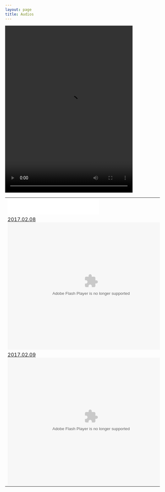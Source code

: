 ```yaml
---
layout: page
title: Audios
---
```

<video width="415" height="544" controls="controls">
  <source src="rowrowrowyourboat.ogg" type="video/ogg" />
</video>
<audio src="/audios/twinkletwinklelittlestar.wav"></audio>
<table>
<tr>
<td>
<iframe frameborder="no" border="0" marginwidth="0" marginheight="0" width=298 height=52 src="//music.163.com/outchain/player?type=2&id=2177197&auto=0&height=32"></iframe>
</td>
<tr>
<td>
<a href="">2017.02.08</a>
<br/>
<object>
<embed height="415" width="544" quality="high" allowfullscreen="true" type="application/x-shockwave-flash" src="//static.hdslb.com/miniloader.swf" flashvars="aid=8494331&page=1" pluginspage="//www.adobe.com/shockwave/download/download.cgi?P1_Prod_Version=ShockwaveFlash"></embed>
</object>
</td>
</tr>
<tr>
<td>
<a href="">2017.02.09</a>
<br/>
<object>
<embed height="415" width="544" quality="high" allowfullscreen="true" type="application/x-shockwave-flash" src="//static.hdslb.com/miniloader.swf" flashvars="aid=8511323&page=1" pluginspage="//www.adobe.com/shockwave/download/download.cgi?P1_Prod_Version=ShockwaveFlash"></embed>
</object>
</td>
</tr>
</table> 
